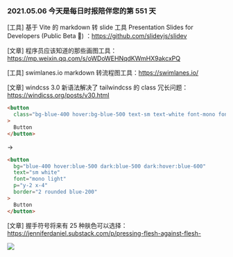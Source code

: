 ### 2021.05.06 今天是每日时报陪伴您的第 551 天

[工具] 基于 Vite 的 markdown 转 slide 工具 Presentation Slides for Developers (Public Beta 🎉) ：<https://github.com/slidevjs/slidev>

[文章] 程序员应该知道的那些画图工具：<https://mp.weixin.qq.com/s/oWDoWEHNqdKWmHX9akcxPQ>

[工具] swimlanes.io markdown 转流程图工具：<https://swimlanes.io/>

[文章] windcss 3.0 新语法解决了 tailwindcss 的 class 冗长问题：<https://windicss.org/posts/v30.html>

```html
<button
  class="bg-blue-400 hover:bg-blue-500 text-sm text-white font-mono font-light py-2 px-4 rounded border-2 border-blue-200 dark:bg-blue-500 dark:hover:bg-blue-600"
>
  Button
</button>
```

->

```html
<button
  bg="blue-400 hover:blue-500 dark:blue-500 dark:hover:blue-600"
  text="sm white"
  font="mono light"
  p="y-2 x-4"
  border="2 rounded blue-200"
>
  Button
</button>
```

[文章] 握手符号将来有 25 种肤色可以选择：<https://jenniferdaniel.substack.com/p/pressing-flesh-against-flesh->

![](https://cdn.substack.com/image/fetch/w_1456,c_limit,f_auto,q_auto:good,fl_progressive:steep/https%3A%2F%2Fbucketeer-e05bbc84-baa3-437e-9518-adb32be77984.s3.amazonaws.com%2Fpublic%2Fimages%2F0296d2ff-3377-4a11-8bd4-e15b440b9630_1000x500.gif)
